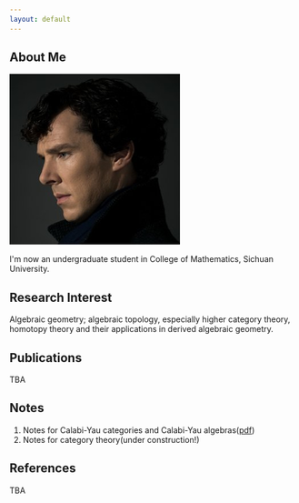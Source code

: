```yaml
---
layout: default
---
```


## About Me

<img class="profile-picture" src="sherlock.jpg">

I'm now an undergraduate student in College of Mathematics, Sichuan University. 

## Research Interest

Algebraic geometry; algebraic topology, especially higher category theory, homotopy theory and their applications in derived algebraic geometry. 

## Publications

TBA

## Notes

1. Notes for Calabi-Yau categories and Calabi-Yau algebras([pdf](https://github.com/WalterScu/Calabi-Yau/raw/master/main.pdf))<br />
2. Notes for category theory(under construction!)<br />

## References

TBA
